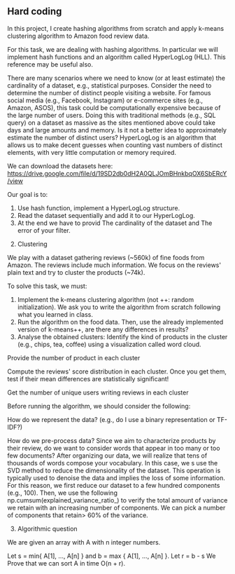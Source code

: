 ## Hard coding

In this project, I create hashing algorithms from scratch and apply k-means clustering algorithm to Amazon food review data.

For this task, we are dealing with hashing algorithms. In particular we will implement hash functions and an algorithm called HyperLogLog (HLL). This reference may be useful also.

There are many scenarios where we need to know (or at least estimate) the cardinality of a dataset, e.g., statistical purposes. Consider the need to determine the number of distinct people visiting a website. For famous social media (e.g., Facebook, Instagram) or e-commerce sites (e.g., Amazon, ASOS), this task could be computationally expensive because of the large number of users. Doing this with traditional methods (e.g., SQL query) on a dataset as massive as the sites mentioned above could take days and large amounts and memory. Is it not a better idea to approximately estimate the number of distinct users? HyperLogLog is an algorithm that allows us to make decent guesses when counting vast numbers of distinct elements, with very little computation or memory required.



We can download the datasets here: https://drive.google.com/file/d/19SD2db0dH2A0QLJOmBHnkbqOX6SbERcY/view

Our goal is to: 

1) Use  hash function, implement a HyperLogLog structure.
2) Read the dataset sequentially and add it to our HyperLogLog.
3) At the end we have to provid The cardinality of the dataset and The error of your filter.

2. Clustering

We play with a dataset gathering reviews (~560k) of fine foods from Amazon. The reviews include much information. We focus on the reviews' plain text and try to cluster the products (~74k).

To solve this task, we must:

1) Implement the k-means clustering algorithm (not ++: random initialization). We ask you to write the algorithm from scratch following what you learned in class.
2) Run the algorithm on the food data. Then, use the already implemented version of k-means++, are there any differences in results?
3) Analyse the obtained clusters:
Identify the kind of products in the cluster (e.g., chips, tea, coffee) using a visualization called word cloud.

Provide the number of product in each cluster

Compute the reviews' score distribution in each cluster. Once you get them, test if their mean differences are statistically significant!

Get the number of unique users writing reviews in each cluster


Before running the algorithm, we should consider the following:

How do we represent the data? (e.g., do I use a binary representation or TF-IDF?)

How do we pre-process data? Since we aim to characterize products by their review, do we want to consider words that appear in too many or too few documents?
After organizing our data, we will realize that tens of thousands of words compose your vocabulary. In this case, we s use the SVD method to reduce the dimensionality of the dataset. This operation is typically used to denoise the data and implies the loss of some information. For this reason, we first reduce our dataset to a few hundred components (e.g., 100). Then, we use the following np.cumsum(explained_variance_ratio_) to verify the total amount of variance we retain with an increasing number of components. We can pick a number of components that retain> 60% of the variance. 

3. Algorithmic question

We are given an array with A with n integer numbers.

Let s = min{ A[1], ..., A[n] } and b = max { A[1], ..., A[n] }.
Let r = b - s
We Prove that we can sort A in time O(n + r).


